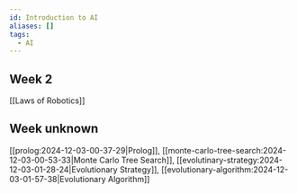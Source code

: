 ```yaml
---
id: Introduction to AI
aliases: []
tags:
  - AI
---
```

## Week 2
[[Laws of Robotics]]

## Week unknown
[[prolog:2024-12-03-00-37-29|Prolog]], [[monte-carlo-tree-search:2024-12-03-00-53-33|Monte Carlo Tree Search]], [[evolutinary-strategy:2024-12-03-01-28-24|Evolutionary Strategy]], [[evolutionary-algorithm:2024-12-03-01-57-38|Evolutionary Algorithm]]
